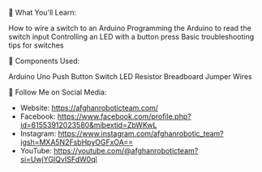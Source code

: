 📌 What You'll Learn:

How to wire a switch to an Arduino
Programming the Arduino to read the switch input
Controlling an LED with a button press
Basic troubleshooting tips for switches


🔧 Components Used:

Arduino Uno
Push Button Switch
LED
Resistor
Breadboard
Jumper Wires


📱 Follow Me on Social Media:
- Website: https://afghanroboticteam.com/
- Facebook: https://www.facebook.com/profile.php?id=61553912023580&mibextid=ZbWKwL
- Instagram: https://www.instagram.com/afghanrobotic_team?igsh=MXA5N2FsbHpyOGFxOA==
- YouTube: https://youtube.com/@afghanroboticteam?si=UwjYGIQvISFdW0ql
